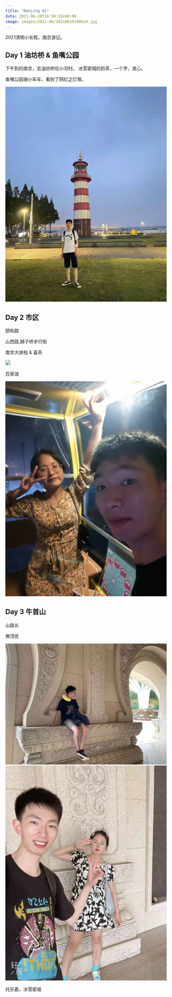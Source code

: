 ```yaml
---
title: "Nanjing 01"
date: 2021-06-20T16:58:19+08:00
image: images/2021-06/20210619180624.jpg
---
```


2021清明小长假，南京游记。

## Day 1 油坊桥 & 鱼嘴公园

下午到的南京，去油坊桥吃小河村。
冰雪密城的奶茶，一个字，良心。

鱼嘴公园骑小车车，看到了网红之灯塔。

![](/images/2021-06/20210620182335.jpg)


## Day 2 市区

颐和路

山西路,狮子桥步行街

南京大排档 & 喜茶

![](/images/2021-06/20210620174801.jpg)

百家湖

![](/images/2021-06/20210620182326.jpg)


## Day 3 牛首山

山路长

佛顶宫

![](/images/2021-06/20210620182223.jpg)
![](/images/2021-06/20210620182302.jpg)

托乐嘉，冰雪密城


